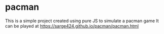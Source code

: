 # pacman
This is a simple project created using pure JS to simulate a pacman game
It can be played at https://sarge424.github.io/pacman/pacman.html
